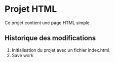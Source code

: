 # Projet HTML

Ce projet contient une page HTML simple.

## Historique des modifications

1. Initialisation du projet avec un fichier index.html.
2. Save work